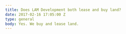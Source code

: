 ```yaml
---
title: Does LAM Development both lease and buy land?
date: 2017-02-16 17:05:00 Z
type: general
body: Yes. We buy and lease land.
---
```


